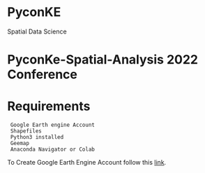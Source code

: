 # PyconKE
Spatial Data Science



# PyconKe-Spatial-Analysis 2022 Conference

 
# Requirements

```
 Google Earth engine Account
 Shapefiles
 Python3 installed
 Geemap
 Anaconda Navigator or Colab
```
To Create Google Earth Engine Account follow this [link](https://code.earthengine.google.com/).
